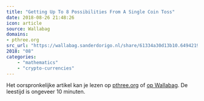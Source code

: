 ```yaml
---
title: "Getting Up To 8 Possibilities From A Single Coin Toss"
date: 2018-08-26 21:48:26
icon: article
source: Wallabag
domains:
- pthree.org
src_url: "https://wallabag.sanderdorigo.nl/share/61334a30d13b10.64942190"
2018: "08"
categories:
    - "mathematics"
    - "crypto-currencies"
---
```

Het oorspronkelijke artikel kan je lezen op [pthree.org](https://pthree.org/2018/08/10/getting-up-to-8-possibilities-from-a-single-coin-toss/) of [op Wallabag](https://wallabag.sanderdorigo.nl/share/61334a30d13b10.64942190). De leestijd is ongeveer 10 minuten.
